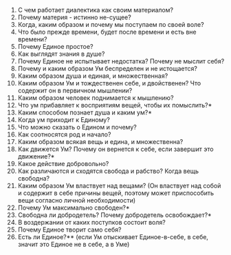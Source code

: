 1. С чем работает диалектика как своим материалом?
2. Почему материя - истинно не-сущее?
3. Когда, каким образом и почему мы поступаем по своей воле?
4. Что было прежде времени, будет после времени и есть вне времени?
5. Почему Единое простое?
6. Как выглядят знания в душе?
7. Почему Единое не испытывает недостатка? Почему не мыслит себя?
8. Почему и каким образом Ум беспределен и не истощается?
9. Каким образом душа и единая, и множественная?
10. Каким образом Ум и тождественен себе, и двойственен? Что содержит он в первичном мышлении?
11. Каким образом человек поднимается к мышлению?
12. Что ум прибавляет к восприятиям вещей, чтобы их помыслить?*
13. Каким способом познает душа и каким ум?*
14. Когда ум приходит к Единому?
15. Что можно сказать о Едином и почему?
16. Как соотносятся род и начало?
17. Каким образом всякая вещь и едина, и множественна?
18. Как движется Ум? Почему он вернется к себе, если завершит это движение?*
19. Какое действие добровольно?
20. Как различаются и сходятся свобода и рабство? Когда вещь свободна?
21. Каким образом Ум властвует над вещами? (Он властвует над собой и содержит в себе причины вещей, поэтому может приспособить вещи согласно личной необходимости)
22. Почему Ум максимально свободен?*
23. Свободна ли добродетель? Почему добродетель освобождает?*
24. В воздержании от каких поступков состоит воля?
25. Почему Единое творит само себя?
26. Есть ли Единое?** (если Ум отыскивает Единое-в-себе, в себе, значит это Единое не в себе, а в Уме)